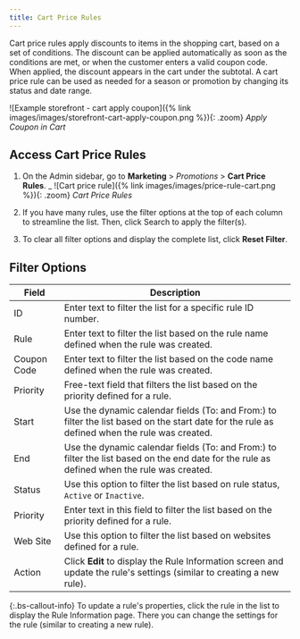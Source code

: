```yaml
---
title: Cart Price Rules
---
```


Cart price rules apply discounts to items in the shopping cart, based on a set of conditions. The discount can be applied automatically as soon as the conditions are met, or when the customer enters a valid coupon code. When applied, the discount appears in the cart under the subtotal. A cart price rule can be used as needed for a season or promotion by changing its status and date range.

![Example storefront - cart apply coupon]({% link images/images/storefront-cart-apply-coupon.png %}){: .zoom}
_Apply Coupon in Cart_

## Access Cart Price Rules

1.  On the Admin sidebar, go to **Marketing** > _Promotions_ > **Cart Price Rules**.
_
  ![Cart price rule]({% link images/images/price-rule-cart.png %}){: .zoom}
  _Cart Price Rules_

1.  If you have many rules, use the filter options at the top of each column to streamline the list. Then, click <span class="btn">Search</span> to apply the filter(s). 

1.  To clear all filter options and display the complete list, click **Reset Filter**.

## Filter Options

|Field|Description|
|--- |--- |
|ID|Enter text to filter the list for a specific rule ID number.|
|Rule|Enter text to filter the list based on the rule name defined when the rule was created.|
|Coupon Code|Enter text to filter the list based on the code name defined when the rule was created.|<!--{% if "Default.EE-B2B" contains site.edition %}-->
|Priority|Free-text field that filters the list based on the priority defined for a rule.|<!--{% endif %}--><!--{% if "Default.CE Only" contains site.edition %}-->
|Start|Use the dynamic calendar fields (To: and From:) to filter the list based on the start date for the rule as defined when the rule was created.|
|End|Use the dynamic calendar fields (To: and From:) to filter the list based on the end date for the rule as defined when the rule was created.|
|Status|Use this option to filter the list based on rule status, `Active` or `Inactive`.|<!--{% endif %}--><!--{% if "Default.EE-B2B" contains site.edition %}-->
|Priority|Enter text in this field to filter the list based on the priority defined for a rule.|
|Web Site|Use this option to filter the list based on websites defined for a rule.|
|Action|Click **Edit** to display the Rule Information screen and update the rule's settings (similar to creating a new rule).|<!--{% endif %}-->

<!--{% if "Default.CE Only" contains site.edition %}-->
{:.bs-callout-info}
To update a rule's properties, click the rule in the list to display the Rule Information page. There you can change the settings for the rule (similar to creating a new rule).
<!--{% endif %}-->
